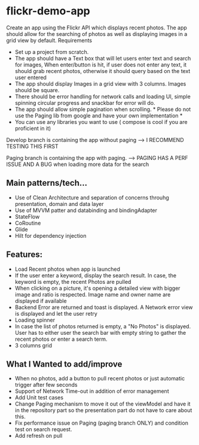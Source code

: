 # flickr-demo-app

Create an app using the Flickr API which displays recent photos. The app should allow for the searching of photos as well as displaying images in a grid view by default.
Requirements
- Set up a project from scratch.
- The app should have a Text box that will let users enter text and search for images,
  When enter/button is hit, if user does not enter any text, it should grab recent photos,
  otherwise it should query based on the text user entered
- The app should display Images in a grid view with 3 columns. Images should be square.
- There should be error handling for network calls and loading UI, simple spinning circular
  progress and snackbar for error will do.
- The app should allow simple pagination when scrolling. * Please do not use the Paging
  lib from google and have your own implementation *
- You can use any libraries you want to use ( compose is cool if you are proficient in it)

Develop branch is containing the app without paging --> I RECOMMEND TESTING THIS FIRST

Paging branch is containing the app with paging. --> PAGING HAS A PERF ISSUE AND A BUG when loading more data for the search

## Main patterns/tech...

- Use of Clean Architecture and separation of concerns throuhg presentation, domain and data layer
- Use of MVVM patter and databinding and bindingAdapter
- StateFlow
- CoRoutine
- Glide
- Hilt for dependency injection

## Features:

- Load Recent photos when app is launched
- If the user enter a keyword, display the search result. In case, the keyword is empty, the recent Photos are pulled
- When clicking on a picture, it's opening a detailed view with bigger image and ratio is respected. Image name and owner name are displayed if available
- Backend Error are returned and toast is displayed. A Network error view is displayed and let the user retry
- Loading spinner
- In case the list of photos returned is empty, a "No Photos" is displayed. User has to either user the search bar with empty string to gather the recent photos or enter a search term.
- 3 columns grid

## What I Wanted to add/improve

- When no photos, add a button to pull recent photos or just automatic trigger after few seconds
- Support of Network Time-out in addition of error management
- Add Unit test cases
- Change Paging mechanism to move it out of the viewModel and have it in the repository part so the presentation part do not have to care about this.
- Fix performance issue on Paging (paging branch ONLY) and condition test on search request.
- Add refresh on pull
